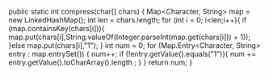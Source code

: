 public static int compress(char[] chars) {
		Map<Character, String> map = new LinkedHashMap();
		int len = chars.length;
		for (int i = 0; i<len;i++){
			if (map.containsKey(chars[i])){
				map.put(chars[i],String.valueOf(Integer.parseInt(map.get(chars[i])) + 1));
			}else map.put(chars[i],"1");
		}
		int num = 0;
		for (Map.Entry<Character, String> entry : map.entrySet()) {
			num++;
			if (!entry.getValue().equals("1")){
				num += entry.getValue().toCharArray().length ;
			}
		}
		return num;
	}
